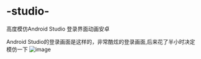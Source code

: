 # -studio-
高度模仿Android Studio 登录界面动画安卓


Android Studio的登录画面是这样的，非常酷炫的登录画面,后来花了半小时决定模仿一下
![image](https://raw.githubusercontent.com/fan-xiang/-studio-/master/%E6%A8%A1%E4%BB%BF%E5%AE%89%E5%8D%93studio%E7%99%BB%E5%BD%95%E5%8A%A8%E7%94%BB/text-field.gif)
